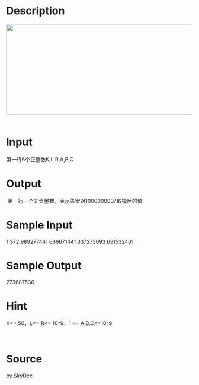 
# Description

<div class="content"><p><img src="source/bzoj/3913/img/aHR0cHM6Ly9seWRzeS5jb20vSnVkZ2VPbmxpbmUvdXBsb2FkLzIwMTUwMy9hYmMoMSkucG5n.png" width="616" height="245" alt=""/> </p></div>

# Input

<div class="content"><p>第一行6个正整数K,L,R,A,B,C</p></div>

# Output

<div class="content"><p> 第一行一个非负整数，表示答案对1000000007取模后的值</p></div>

# Sample Input

<div class="content"><span class="sampledata">1 372 989277441 666671441 337273093 691532461<br/>
</span></div>

# Sample Output

<div class="content"><span class="sampledata">273687536<br/>
</span></div>

# Hint

<div class="content"><p></p><p>K&lt;= 50，L&lt;= R&lt;= 10^9，1 &lt;= A,B,C&lt;=10^9</p><br/>
<div></div><p></p></div>

# Source

<div class="content"><p><a href="problemset.php?search=by SkyDec">by SkyDec</a></p></div>


